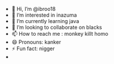 - 👋 Hi, I’m @ibroo18
- 👀 I’m interested in inazuma
- 🌱 I’m currently learning java
- 💞️ I’m looking to collaborate on blacks
- 📫 How to reach me : monkey killt homo
- 😄 Pronouns: kanker
- ⚡ Fun fact: nigger
- 
<!---
ibroo18/ibroo18 is a ✨ special ✨ repository because its `README.md` (this file) appears on your GitHub profile.
You can click the Preview link to take a look at your changes.
--->
